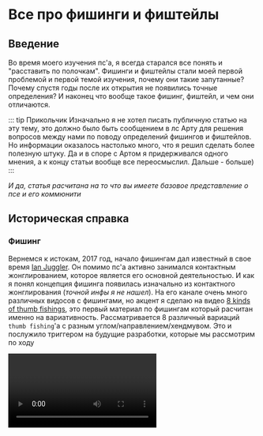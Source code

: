 <script setup>
import { VPTeamMembers } from 'vitepress/theme';
import load from "../../../giveCredits.js";

const credit = load({ "iracle": "Автор статьи", "art": "Редакция и предоставление материала" });

</script>

# Все про фишинги и фиштейлы

## Введение

Во время моего изучения пс'а, я всегда старался все понять и "расставить по полочкам". Фишинги и фиштейлы стали моей первой проблемой и первой темой изучения, почему они такие запутанные? Почему спустя годы после их открытия не появились точные определения? И наконец что вообще такое фишинг, фиштейл, и чем они отличаются.

::: tip Прикольчик
Изначально я не хотел писать публичную статью на эту тему, это должно было быть сообщением в лс Арту для решения вопросов между нами по поводу определений фишингов и фиштейлов. Но информации оказалось настолько много, что я решил сделать более полезную штуку. Да и в споре с Артом я придерживался одного мнения, а к концу статьи вообще все переосмыслил. Дальше - больше\)
:::

*И да, статья расчитана на то что вы имеете базовое представление о псе и его коммюнити*

## Историческая справка

### Фишинг

Вернемся к истокам, 2017 год, начало фишингам дал известный в свое время [Ian Juggler](https://www.youtube.com/@jugglian). Он помимо пс'а активно занимался контактным жонглированием, которое является его основной деятельностью. И как я понял концепция фишинга появилась изначально из контактного жонглирования (*точной инфы я не нашел*). На его канале очень много различных видосов с фишингами, но акцент я сделаю на видео [8 kinds of thumb fishings](https://www.youtube.com/watch?v=SepIEJtIT9caaa), это первый материал по фишингам который расчитан именно на вариативность. Рассматривается 8 различный вариаций `thumb fishing`'а с разным углом/направлением/хендмувом. Это и послужило триггером на будущие разработки, которые мы рассмотрим по ходу

<video controls="controls" src="./8thumbfishings.mp4" onloadstart="this.volume=0"/>

### Фиштейл

Спустя недолгое время, примерно в тех же временных рамках, небезызвестный псер `Menowa*` на основе концепций фишинга придумывает свой элемент - `fishtail`. Название тут подобрано не просто так, есть аналогичный пс'у вид жонглирования - `Staff spinning`, где крутят полуметровую дубину. Так вот, концепция фиштейла, как и название взяты от туда. Уже на этом моменте развития фиштейла возникали противоречия между фишингами и фиштейлами из-за визуальной похожести

::: info Интересный факт
Менова ввел только идею трюка, название предложил `Kay`, а первый раз записал на видео вообще `Iteza`
:::

<video controls="controls" src="./Fishtail.mp4" onloadstart="this.volume=0.5"/>

### Дальнейшее развитие

Активно фишинги начинает использовать и форсить `i.suk` с 19 года, в его комбе 4'ого раунда `WT19` были линки с фишингами и пд фл араундами, а его экстра комба на `PSO20` почти полностью состояла из них

<video controls="controls" src="./isukpso20.mp4" onloadstart="this.volume=0.5"/>

В настоящее время это все переросло в отдельный тип павера, в котором идеи фишингов и фиштейлов получили большое развитие. `Han nani`, `Uun` и прочие являются яркими представителями такого стиля

## Что же такое фиштейл и фишинг?

### Тамб фишинг

Вероятно вы уже словили передоз от количества 'фишинг' и 'фиштейл' в тексте, когда мы не имеем точных определений этих слов\) Эта историческая инфа нужна была для понимания контекста сложившейся ситуации, но пора уже давать определения и искать смысл

Вернемся к 8 вариациям тамб фишинга которые показывал Ian Juggler, если мы внимательно посмотрим на самый первый линк, то увидим что движение палки можно записать как линк с араундами, где мы сначала делаем обычный ta, а потом засчет изменения положения руки изменяем выполнение араунда, заканчивая уже ta rev.

::: details Примерный алгоритм выполнения выглядит так:
 - Сделать половинку араунда
 - Засчет изменения ориентации руки, зайти на араунд рев
 - Закончить араунд рев
:::

На основе этого можно составить базовую нотацию:

```js
PU-PD thumb fishing = PU ta 0.5 T1-T* ~ PD fl ta rev 0.5 T*-TF
```

::: warning Уточнение
`PU-PD` тут не по приколу, это нотация изменения ориентации руки в рамках одного элемента, в нотации фишингов оно имеет большой смысл, ибо без этого появляется двоякость в понимании.

Также может показаться странным что я указал изначальное положение как `PU`, а не `PS`. На самом деле это не имеет особого значения, ибо в большинстве случаев нотации одного элемента `PU` считается равным `PS`.
:::

По такому принципу можно нотатировать первые 4 тамб фишинга которые показал Йан:

| Название | Нотация |
| - | - |
| **PU-PD** thumb fishing | **PU** ta 0.5 ~ **PD** fl ta rev 0.5  |
| **PU-PD** thumb fishing rev | **PU** ta rev 0.5 ~ **PD** fl ta 0.5  |
| **PD-PU** thumb fishing | **PD** ta 0.5 ~ **PU** fl ta rev 0.5  |
| **PD-PU** thumb fishing rev | **PU** ta rev 0.5 ~ **PD** fl ta 0.5  |

::: tip
В общем случае не особо важны начальные и конечные слоты. И уточнять каким-либо образом про хендмув нам не надо: знак гибрида `~`, изменение ориентации руки и промежуточный слот `T*` являются необходимой и достаточной информацией, за подробностями можете прочитать руководство по нотациям [тык](../../../notation/index)
:::

Но что по поводу других 4 фишингов от Йана? Тут и начинается самая интересная часть. Сначала попробуем разобраться сами, посмотрев на фишинг под 5 номером в его видео.

<div>
  <figure :class="$style.blocking">
    <img src="./TFstart.png" />
    <figcaption>
      1. Сначала мы видим стартер: почти перпендикулярное ta в PS
    </figcaption>
  </figure>

  <figure :class="$style.blocking">
    <img src="./TFtransition1.png" />
    <figcaption>
      2. После 0.5 оборотов ta, рука начинает выворачивается в противоположную сторону
    </figcaption>
  </figure>

  <figure :class="$style.blocking">
    <img src="./TFTransition2.png" />
    <figcaption>
      3. Рука полностью вывернулась, палка начинает тоже перпендикулярный ta rev
    </figcaption>
  </figure>

  <figure :class="$style.blocking">
    <img src="./TFend.png" />
    <figcaption>
      4. Конец после ta rev 0.5, палка попала в слот
    </figcaption>
  </figure>
</div>

Итого мы получаем концепцию полностью схожую!

Единственный момент в различии хендмува и ориентации. Если в прошлых вариациях мы видели что изменение положения руки происходит только между PD и PU, то в этих вариациях будет изменение между PS и BS (*[Для незнающих что такое BS](../../../notation/index)*)

Аналогично можно составить нотацию и для таких *боковых* фишингов:

| Название | Нотация |
| - | - |
| **PS-BS** thumb fishing | **PS** ta 0.5 ~ **BS** fl ta rev 0.5  |
| **PS-BS** thumb fishing rev | **PS** ta rev 0.5 ~ **BS** fl ta 0.5  |
| **BS-PS** thumb fishing | **BS** ta 0.5 ~ **PS** fl ta rev 0.5  |
| **BS-PS** thumb fishing rev | **BS** ta rev 0.5 ~ **PS** fl ta 0.5  |

::: danger Важно
  В дальнейшем для сокращения я буду писать их в максимально кратком виде, упуская немного информации и составляя фактически неправильный брейк для лучшего понимания с вашей стороны:

  ```js
  PU-PD thumb fishing = PU ta ~ PD ta rev
  ```

  Еще раз уточню, что эта запись по факту неверная, оба араунда имеют количество оборотов 0.5, а второй араунд должен быть с модификатором `fl`.
  Уточню, что проще мою неверную запись воспринимать как "идеальный" фишинг, инерция для которого была задана изначально, то есть начальный араунд тоже выполнен *фингерлесс*:

  ```js
  PU-PD thumb fishing = PU fl ta ~ PD fl ta rev
  к первому араунду добавляется модификатор `fl`
  ```

  То есть, это можно назвать просто фл фишингом, да -_-. Смысла этот `fl` особо не меняет, но будет использоваться в статье в дальнейшем.
:::

В итоге можно сделать мини-вывод, что основная концепция фишинга заключается в изменении ориентации руки на противоположный и в линке араунд ~ араунд рев. Похоже на правду, да?

Еще возникает чувство что эти 8 вариаций дополняют друг друга. И правда, к примеру `PU-PD thumb fishing` и `PD-PU thumb fishing rev` состоят из одних и тех же элементов, только записаных "наоборот":

```js
PU-PD thumb fishing = PU ta ~ PD ta rev
PD-PU thumb fishing rev = PD ta rev ~ PU ta
```

Точно, начало одного такого фишинга является завершением другого, и наоборот. Это подталкивает на мысли что это на самом деле объеденяется в нечто концептуально большее, ну не может это быть просто какой-то случайностью или мелочью.

Если говорить максимально точно, `PU-PD thumb fishing` и `PD-PU thumb fishing rev` в таком виде не являются точными *противоположностями*, начало одного и конец другого являются хоть и одним трюков, но сами эти фишинги не могут объединяться в одну линку

```js
PU-PD thumb fishing > PD-PU thumb fishing rev = [PU ta ~ PD ta rev] > [PD ta rev ~ PU ta]
```

То что я написал - просто какой-то тупой линк связывающий эти два фишинга буквально последовательно, тут нужен другой подход, через гибриды, таким образом мы говорим что конец одного фишинга сразу переходит на начало другого:

```js
PU-PD thumb fishing ~ PD-PU thumb fishing rev = PU ta ~ PD ta rev ~ PU ta
```

::: details Nerd text
  Формула в общем виде таких парных элементов будет:

  ```js
  HX-HY trick ~ HY-HX trick rev
  ```

  Где `HX` и `HY` - противоположные ориентации руки(`PD,PU; PS,BS`), а `trick` - непосредственно сам `thumb fishing` или его реверс.
:::

Да, это именно то что мы и искали. Такие пары можно составить для всех 8 элементов:

| Название | Альтернатива |
| - | - |
| **PU-PD** thumb fishing ~ **PD-PU** thumb fishing rev | **PD-PU** thumb fishing rev ~ **PU-PD** thumb fishing |
| **PD-PU** thumb fishing ~ **PU-PD** thumb fishing rev | **PU-PD** thumb fishing rev ~ **PD-PU** thumb fishing |
| **PS-BS** thumb fishing ~ **BS-PS** thumb fishing rev | **BS-PS** thumb fishing rev ~ **PS-BS** thumb fishing |
| **BS-PS** thumb fishing ~ **PS-BS** thumb fishing rev | **PS-BS** thumb fishing rev ~ **BS-PS** thumb fishing |

::: info Деление
  Я разбил эти пары на два столбика, потому что выходит всего 4 уникальных линки. "Аналогичные" имеют такой же смысл, меняется лишь начальная и конечная ориентация руки:

  ```js
  PU-PD thumb fishing ~ PD-PU thumb fishing rev = PU ta ~ PD ta rev ~ PU ta
  PD-PU thumb fishing rev ~ PU-PD thumb fishing = PD ta rev ~ PU ta ~ PD ta rev
  ```

  Это заметно если мы будет контить эту линку, даже брейк будет совпадать в середине. Самые догадливые наверно уже поняли что на такой парный линк фишингов можно смотреть как на простое чередование `ta` и `ta rev` с разным положением руки. И поэтому не важно как он начинается
:::

Конт... Как же будет выглядить конт такой парной линки?

<!--TODO: Конт тамб фиштейла и тамб фишинга контактный у арта-->

Ничего не напоминает? Да и не суть, можно двигаться дальше. Теперь можно подумать как обобщить концепцию фишинга на другие слоты/пальцы.

### Индекс фишинг

если сделать это напрямую с индексом, то получится что-то вроде:

```js
PU-PD index fishing = PU ia 0.5 ~ PD fl ia rev 0.5
```

Это имеет определенный смысл, и вы даже можете спокойно сделать этот линк, и это будет считаться линком из семейства фишингов, но... Это будет не **индекс** фишингом... Но почему? Мы же сделали то же что и тамбом, что не так? Это один из самых тонких и неточных моментов в нотации, и это надо понять.

Итак, индекс фишинг определяется как:

```js
PD index fishing = index bust 0.5 ~ fl ia rev 0.5
```

<!--TODO: Сингл инд фишинга-->

Вопросов еще больше, разве мы не определили концепцию фишинга посредством араунд на араунд рев с хендмувом? Тут не то что направление у трюков одинаковое, но даже изменения ориентации руки нет. Каким хуем это фишинг?

Может проблема лишь в нотации? Может та странная нотация индекс фишинга просто записана в "кривом" виде? Ну, попробуем это доказать используя наше определение тамб фишинга:

```js
PU-PD thumb fishing = PU ta 0.5 ~ PD fl ta rev 0.5
```

Мы можем сделать равносильный переход связанный с первым араундом:

```js
thumbaround ≈ thumb bust

PU-PD thumb fishing = PU thumb bust 0.5 ~ PD fl ta rev 0.5
```

::: details Почему?
Сначала факт того что ta и баст от тамба не особо отличаются может показаться странным, но на самом деле все очень просто, все *обычные* араунды выполняются с перпендикулярным движением палки, а все басты немного под углом. Но из-за специфического положения большого пальца, араунд именно от него является угловым. Но это не всегда так. Если захотеть, то можно сделать чистый перпендикулярный араунд, просто так уж сложилось что `thumb around` включает в себя эти 2 аспекта выполнения.

На самом деле логика и соответствие бастов и араундов абсолютно нетривиальна, даже удтверждение `thumbaround ≈ thumb bust` имеет смысл конкретно в нашем случае, поэтому я и поставил знак "примерно равно", не буду полностью раскрывать эту тему, она для отдельной статьи😈
:::

Нотация уже выглядит похоже, но эта все так же линка, и изменение ориентации руки по прежнему есть, а в случае индекс фишинга его нет, определенная нами основная концепция все равно теряется😭.

*На самом деле нет, мы все сделали правильно:*

```js
PD index bust 0.5 ~ PD fl ia rev 0.5 = PU ia 0.5 ~ PD fl ia rev 0.5
```

Эти линки несут в себе примерно одинаковый смысл, проблема лишь в той самой нетривиальности и похожести обычных араундов и бастов. В случае линков выше - их можно смело приравнять, `PD index bust 0.5` и `PU ia 0.5` будут указывать на один маленикий аспект выполнения - с явным хендмувом и без него.

*Маленький аспект?* Разве мы не обозначили смену ориентации руки как одну из главных состовляющих фишинга?

### Суть

Увы, но то определение для фишинга которое было дано ранее - неправильное. Это оказалось лишь посредственным ответом, который лишь немного затрагивал саму *суть* фишигов. Сутью я называю общую идею трюка, и прошлое определение на самом деле было лишь частным случаем сути фишинга. Пора уже точно определить что определяет фишинг.

На самом деле суть фишинга состоит в фингерлесс изменении угла вращения палки, в основном посредством изменения ориентации/угла руки. Зачастую 2 гибридных трюка которые идут после и перед хендмува - вариации араундов. Это абстрактное определение которые сложно записать в общем виде на языке нотаций, и это нормально. Современный пс как раз и изучает такие вещи. `Skipped charge` АКА `Japanese motion` тоже пример идеи которую не записать в общем виде.

Такое абстрактное определение дает нам сотни и тысячи возможных линков относящихся к фишингам, и тамб, и индекс фишинги лишь одни из них. Отличаются они тем, что в тамб фишинге угол изменяется засчет явного противоположного хендмува, а в индекс фишинге движение руки и палки более угловатые.

*Так если фишинг это просто идея на основе которой можно придумать сотни элементом, то как мы можем называть отдельный трюк - просто фишингом?*

::: info
Meh, это опять тонкий момент в нотации, так уж сложилось что в целом `fishing` - имеет целых **3** значения:
 - Общая идея про которую было сказано
 - `(Thumb) fishing` - конкретный трюк который так назвали еще до вывода общей сути фишингов
 - `(index/midde/ring/pinky) fishing` - та же история что и тамб фишингом, но эти трюки немного от него отличаются посредством неявного хендмува(что и было рассмотренно на примере индекс/тамб фишинга)

В дальнейшем я буду по аналогии использовать слово 'фишинг' в нескольких значениях для удобства, по контексту все будет понятно.
:::

Это определение фишинга как идеи уже является абсолютно верным, и мы его можем спокойно использовать его для дальнейших рассуждений. С фишингами мы все решили, что же там по фиштейлам?

### Фишинг -> Фиштейл?

До этого мы рассматривали парные линки с тамб фишингами, что же нам мешает обобщить их на другие пальцы тоже? Да ничего не мешает, возьмем самый простой случай утчитывая особенности инд фишинга:

```js
index fishing = index bust ~ ia rev

index fishing [pair linkage] = index bust ~ ia rev ~ index bust
```

::: danger Примечание
Я опять использую сокращенную нотацию по аналогии с тамб фишингами, а так же опускаю запись этой линки с инд фишингом в целом.
В точности сокращенный брейк будет выглядеть как `index fishing ~ mirr index fishing rev`, но для того что бы понять эту запись нужно знать логику `mirr trick rev`, а также нетривиальные басты про которые я писал раньше.

Главное что вы должны понять - важен не сам брейк этой фиговины, а сама линка `index bust ~ fl ia rev ~ index bust`
:::

Эта линка в `PD` конечно не оч возможна, но в `PS`/`PU` её можно выполнить легко, а если выполним получится:

<video controls="controls" src="./Fishtail.mp4" onloadstart="this.volume=0.5"/>

Получиться фиштейл?! Ну, да, оказывается принцип фиштейла основан именно на фишингах. Да вот знать бы каким образом он определяется, и что конкретно можно называть фиштейлом.

::: details Брейк фиштейла
Вариантов брейка/нотации фиштейла существует очень много, но ни один из них не является понятным, и не выражается в базовых элементах( Поэтому я его тут не распишу

В целом пофиг, точный брейк особо и не нужен ¯\\\_(ツ)\_/¯
:::

## Варианты различия концепций

Мы на текущий момент полностью разобрались с фишингами, и чуть-чуть дотронулись до понятия фиштейла. Почему с фиштейлом мы закончили? Потому что... У него нет определения... Да, как бы странно это не звучало, точно установленых комьюнити пс'а границ/определений фиштейла - нет. Я в свое время в это не поверил и перерыл все что мог, но точного ничего не нашел. 

Но на основе моих поисков я нашел и структурировал 2 главные теориии фиштейла/фишинга. Я их взял не из головы: каждая из них высказывалась ранее. Но каждая из этих двух теорий в итоге была заигнорена в ноль😠

*Каждая из этих двух теорий логична и имеет право на существование*

*Плюсы и минусы каждой рассмотрю потом*

### Теория 1: "Олд"

Я условно назвал её так, ибо её подразумевали все с самого начала появления фишингов/фиштейлов.

Она не только определяет понятие фиштейла, но и немного корректирует понятие фишинга.

Так вот:

::: info Теория
Фишинг - фингерлесс изменение угла вращения палки, хендмувами с `PD` и `PU` 

(Упрощенное: вариация линков араунд ~ араунд рев только в `PD`/`PU`)

Фиштейл - фингерлесс изменение угла вращения палки, хендмувами с `PS` и `BS` 

(Упрощенное: тот же смысл который у фишингов - но только в позициях руки `PS`/`BS`)
:::

Эта теория проводит строгую грань между фишингами/фиштейлами связанную с положениями руки, т.е вся подобная концепция в явном `PU`/`PD` - фишинг, а в `PS`/`BS` - фиштейл.

### Теория 2: "Модерн"

По аналогии с прошлой теорией, я её решил назвать так, ибо она лучше соответствует современным реалиям пс'а и в целом позже появилась.

::: info Теория
Фишинг - любое фингерлесс изменение угла вращения палки.

Фиштейл - линк из фишингов, подразумевающий их парную связь(???).
:::

Вторая формулировка может быть не совсем понятна, но это как раз те парные линки фишингов на которые я рассматривал ранее. 

Еще эта теория развила идею абстрактного брейка фишинга/фиштейла, а именно то самое `фингерлесс изменение угла палки` можно записывать просто как `fl charge rev` в анстейбл слотах, с технической точки зрения такой брейк лучше всего подходит для описания главной логики, но на практике записывать линки с араундами куда понятнее.

::: warning Про fl charge'ы
Это определение через `fl charge` очень удобно указывает на разницу между фишингами и фиштейлами. Фишингом является любой элемент подобный `fl charge rev 0.5` в любом анстейбл слоте. И правда, на движение фишинга удобно смотреть как на чардж ввиду отсудствия перемещения палки и смены угла вращения. 

Но такая запись имеет смысл только в понимании сути, по факту такое определение через фл чардж не будет работать для записи конкретных трюков - в совменной нотации нет инструментов для уточнения угла вращения палки. *Да и обычные линки с араундами понятнее в разы*

Фишинги будет сложно записать через такие фл чарджи, но с фиштейлом все проще. Он будет записываться как конт фл чарджа `fl charge rev (1.0) cont`, логично что фл чардж на 1.0 оборот будет состоять из двух фл чарджей на 0.5 оборота. Как и фиштейл состоит из двух парных фишингов.
Самая простейшая вариация фиштейла нормал будет записываться как `fl charge rev 1*`.
:::

Основу этой теории я вычитал из видео `Hubik`'а про анализ/тутор фиштейла [*клик*](https://www.youtube.com/watch?v=Srt3rpCPZ9g).

::: details TLDR 
В видео он странно, но верно определяет смысл фиштейла по второй теории(зачем-то все усложняя, даже вводя систему координат для описания движений палки), попутно делая тутор на него, и рассуждает о похожих трюках. Советую глянуть видос для общего развития
:::

### Разногласия

Для этих друх теорий по разному принципу определены фиштейлы.

В первой теории на разделение фишингов/фиштейлов влияет только ориентация руки.

Во второй **любая** парная линка из друх *противоположных* фишингов будет считатся фиштейлом, не только `PS`/`BS` версии.

Вот пример парной линки из фишингов, которая по первой теории не будет считаться фиштейлом.

<!-- TODO: pd-pu-pd ta fishing by art-->

Что бы лучше понять в чем каждая теория хуже/лучше, можно проанализировать дочерние от концепции фишинга трюки.

## Дочерние трюки

### bust fishing

Скорее всего этот трюк вам знакомен, сейчас его активно форсят в мировой комуне. Точнее форсят только самые распостроненные вариации: `hand bust fishing` и `fist bust fishing`. Отличаются они только исполнением с обычными/согнутыми пальцами соответственно. Но возможны и нспользуются другие вариации с разными пальцами.

<figure :class="$style.normaling">
  <video controls="controls" src="./FistBustFishing.mp4" onloadstart="this.volume=0.5"/>
  <figcaption>
    fist bust fishing x10 by i.suk
  </figcaption>
</figure>

Трюк для интуитивного понимания не особо сложный, но есть свои подводные камни.

На **низком** уровне это значит линку:

```js
bust fishing = (fl) bust > (fl) fishing
```

Но meh, такой брейк не отражает всей сути трюка, и даже является некорректным. Более детально будет нотатировать это как:

```js
bust fishing = (fl) bust 0.5 x-* > fs 1.0 *-y > fl around rev 0.5 y-*
```
*(x и y - любой бекхенд анстейбл слот вроде `1b*`/`3b4b*`/`B*`, без разницы actually)*


`fs 1.0 *-x` тут может показаться странным, но это просто нотация аериал оборотов палки.

Мы можем построить некоторые аналогии с определением фиштейла по 2 теории, ибо по факту это тот самый парный линк из двух фишингов только с аериал оборотами между ними. Тут можно более явно наблюдать эту *парность*: 

На видео айсака видно что палка меняет ось вращения 2 раза(во время хенд баста, и во время араунда рев). Это означает что сам по себе баст фишинг состоит из двух фишингов каак и фиштейлы(или по умному содержит в себе 2 фл чарджа)

*Однако фиштейлом это назвать нельзя, хоть это и 2 фл парные линки фишингов, однако гибридятся они не последовательно*

Более детально это расказывает Хьюбик в [*том самом видео*](https://www.youtube.com/watch?v=Srt3rpCPZ9g).

::: info Название
Название у баст фишинга немного контринтуитивное, видел много людей не понимают что это название пошло от прототипа линки `bust > fishing` и думают что *фишинг* это некий модификатор , который делается над *бастом* `[bust] fishing`, что в корне не верно.

А вообще разрабы дауны понапридумывали сложных названий и 100 значений одному фишингу, и теперь разбираться😨
:::

Вот еще материал показывающий насколько много вариаций `bust fishing`'а потенциально существует:

<figure :class="$style.normaling">
  <video controls="controls" src="./BustFishingFall.mp4" onloadstart="this.volume=0.5"/>
  <figcaption>
    [bust fishing > fl around rev] fall by Art
  </figcaption>
</figure>

<figure :class="$style.normaling">
  <video controls="controls" src="./PinkyBustFishing.mp4" onloadstart="this.volume=0"/>
  <figcaption>
    pinky bust fishing cont by i.suk
  </figcaption>
</figure>

<figure :class="$style.normaling">
  <video controls="controls" src="./HandBustThumbFishing.mp4" onloadstart="this.volume=0.5"/>
  <figcaption>
    [hand bust > thumb fishing] x 10 by 82Ops
  </figcaption>
</figure>

Трюк подразумевает линк между любыми двумя такими противоположными по осям фишингами в `PD`.
Один палец, несколько пальцев, вся рука согнуты/разогнуты это не важно. Любой линк который можно записать в простом виде `x bust > y fishing` *(или точнее `x bust > y around rev`, хотя все равно неправильная запись)* будет относиться к семейству `bust fishing`'ов

### lever

Вот это неожиданно, трюк который был показан еще в 13 году оказывается тоже содержит элементы фишинга/фиштейла. 

<!--TODO: index lever cont by art-->

Примерный брейк левера выглядит как:
```js
index lever = PU/PS bak ~ ma 0.5
```

Где момент транзишна/гибрида на мид араунд являяется не чем иным как половинкой фиштейла! Т.е. фишингом.

### Backhand fishtail

`Backhand fishtail` АКА `fishtail B*` является скорее не отдельным трюком, а игра с концепцией фиштейла на другие слоты.

<!--TODO: backhand fishtail cont by art-->

Этот трюк, как и его название является контрпримером 1 теории. *Являясь фиштейлом выполняется в `PD`*

## Итоги

### Теории

Утчитывая все моменты, можно оценить эти две теории на их плюсы и минусы.

1 теория:

```diff
+ Более интуитивно понятная
+ объясняет начальную часть базовых фишингов/фиштейлов
- Не работает под современные реалии с новыми элементами
- Примитивна сама по себе, нет точных/абстрактных определений
```

2 теория:

```diff
+ объясняет абсолютно все связанное с фишингами/фиштейлами
+ Имеет низкоуровневую основу - всему дано точное определение
+ Подкрепляется изученными новыми трюками в той же концепции
- Сложна в понимании
```

До написания статьи я делал вывод что первая теория нахуй не нужна. Да вот только мы тут ручки крутим, а не абстрактной алгеброй занимаемся. Если вы не заинтересованы в развитии идей/линков с фишингами/фиштейлами, то вам первой теории вполне хватит. Из всех ныне изученых штук первая теория объясняет почти все, кроме новомодных фиговин которые появились пару лет назад.

Да и еще позже осознал что нам в псе не нужны громадные, точные определения.

<figure :class="$style.normaling">
  <img src="./IRacle1.png" />
  <figcaption>
    Мои недавние слова о статье Херенза про скиппед чардж(цитирую сам себя😈)
  </figcaption>
</figure>

Еще я находил один видео материал, который тоже позиционирует себя как познавательный в рамках пс'а, в котором тоже есть инфа про фишинги фиштейлы [*тык*](https://www.youtube.com/watch?v=C0z54rYEZFg&t=465s). Но смотреть это я блять категорически не советую.

Из главного - чел в самом начале кринжанул и выдал невьебенно ужастное определения фишингам и фиштейлам:

```
фишинг - вариации линки around ~ around rev
фиштейл - вариации линки angled around ~ inv angled around
```

Где англед араунды это просто не перпендикулярные араунды с углом наклона 

*нормальные люди называют их вариациямии `bust`'а или `bak`'а, но видимо наш герой не из таких*

Это определение не просто поверхностное как первая теория, но и в корне неправильное. Не нужно бьть супер умным что бы понять что фишинги тоже выполняются не чистыми перпендикулярными араундами. Мейби если это видео было года так 2018, можно было счесть за еще неиследованную концепцию и попытки придумать хоть что-то. Но это видео вышло в 23 году🥰

*Так то главная тема видео про англед араунды. Собсвенно к этой теме у меня не такие большие претензии, как к тупым определениям фишинга/фиштейла. Но это все равно не оправдывает этот видос*

### Финалочка

*Фух* это был длинный путь. Я думаю что основную тему статьи я уже раскрыл и все объяснил. 

*Наверно нужно написать эпичный заверщающий крутой текст типо я сигма. А хотя похуй*

Cкажу только что изначально я недооценил всю сложность сбора материала по фишингам и фиштейлам. Когда даже у рпд в книге написано в сумме строчек 8 максимум по этим трюкам😡. Возможно эта статья даже является первой в мире объясняющая весь этот кринж. Но в любом случае я надеюсь, что если ты дошел до сюда и читаешь этот текст. Надеюсь тебе, читателю, все стало понятно. Сделать эту хуйню с нотациями читаемой, было сложной задачей. В любом случае всем удачи и дальшейших свершений!

## Благодарности

<VPTeamMembers size="small" :members="credit" />

<style module>
.blocking {
    padding: 1.5rem;
    display: block;
    width: 300px;
    float: none; /*TODO: Сделать умную системы выравнивания 2x2, сука я в этом фронте нихуя не шарю😭😭😭*/
    margin-top: 2rem;
    margin-left: auto;
    margin-right: auto;
    text-align: center;
}
.normaling {
    display: block;
    margin-top: 2rem;
    margin-left: auto;
    margin-right: auto;
    text-align: center;
}
</style>
